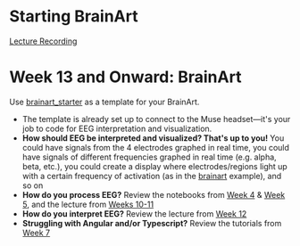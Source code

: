 # Starting BrainArt
[Lecture Recording](https://drive.google.com/file/d/17EW0o6rC0Fq8Z7VzzObuFo249s68ujF3/view?usp=sharing)

# Week 13 and Onward: BrainArt 

Use [brainart_starter](https://github.com/neurotechuoft/Workshops/tree/master/beginner_2020_2021/week_13_brainart/brainart_starter) as a template for your BrainArt.
- The template is already set up to connect to the Muse headset—it's your job to code for EEG interpretation and visualization.
- **How should EEG be interpreted and visualized? That's up to you!** You could have signals from the 4 electrodes graphed in real time, you could have signals of different frequencies graphed in real time (e.g. alpha, beta, etc.), you could create a display where electrodes/regions light up with a certain frequency of activation (as in the [brainart](https://github.com/neurotechuoft/Workshops/tree/master/beginner_2020_2021/brainart) example), and so on
- **How do you process EEG?** Review the notebooks from [Week 4](https://github.com/neurotechuoft/workshops/tree/master/beginner_2020_2021/week_4_loading_graphing_data) & [Week 5](https://github.com/neurotechuoft/workshops/tree/master/beginner_2020_2021/week_5_noise_filtering), and the lecture from [Weeks 10-11](https://github.com/neurotechuoft/workshops/tree/master/beginner_2020_2021/week_10_dsp1)
- **How do you interpret EEG?** Review the lecture from [Week 12](https://github.com/neurotechuoft/workshops/tree/master/beginner_2020_2021/week_12_eeg)
- **Struggling with Angular and/or Typescript?** Review the tutorials from [Week 7](https://github.com/neurotechuoft/workshops/tree/master/beginner_2020_2021/week_7_angular)
